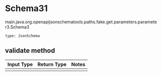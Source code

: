# Schema31
main.java.org.openapijsonschematools.paths.fake.get.parameters.parameter3.Schema3
```
type: JsonSchema
```

## validate method
Input Type | Return Type | Notes
------------ | ------------- | -------------
 |  |
